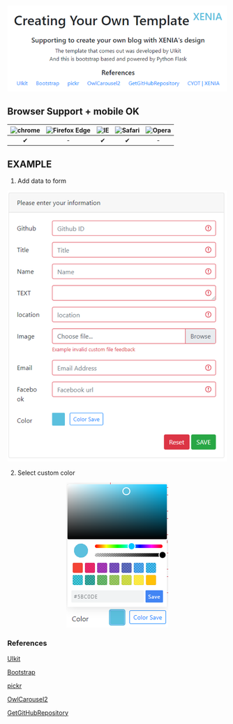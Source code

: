 <p align=center>
  <img src="https://github.com/Xenia101/Creating-Your-Own-Template/blob/master/img/main.PNG?raw=true">
</p>

## Browser Support + mobile OK

| ![chrome](https://camo.githubusercontent.com/26846e979600799e9f4273d38bd9e5cb7bb8d6d0/68747470733a2f2f7261772e6769746875622e636f6d2f616c7272612f62726f777365722d6c6f676f732f6d61737465722f7372632f6368726f6d652f6368726f6d655f34387834382e706e67) 	| ![Firefox Edge](https://camo.githubusercontent.com/6087557f69ec6585eb7f8d7bd7d9ecb6b7f51ba1/68747470733a2f2f7261772e6769746875622e636f6d2f616c7272612f62726f777365722d6c6f676f732f6d61737465722f7372632f66697265666f782f66697265666f785f34387834382e706e67) 	| ![IE](https://camo.githubusercontent.com/4b062fb12353b0ef8420a72ddc3debf6b2ee5747/68747470733a2f2f7261772e6769746875622e636f6d2f616c7272612f62726f777365722d6c6f676f732f6d61737465722f7372632f617263686976652f696e7465726e65742d6578706c6f7265725f392d31312f696e7465726e65742d6578706c6f7265725f392d31315f34387834382e706e67) 	| ![Safari](https://camo.githubusercontent.com/6fbaeb334b99e74ddd89190a42766ea3b4600d2c/68747470733a2f2f7261772e6769746875622e636f6d2f616c7272612f62726f777365722d6c6f676f732f6d61737465722f7372632f7361666172692f7361666172695f34387834382e706e67) 	| ![Opera](https://camo.githubusercontent.com/96d2405a936da1fb8988db0c1d304d3db04b8a52/68747470733a2f2f7261772e6769746875622e636f6d2f616c7272612f62726f777365722d6c6f676f732f6d61737465722f7372632f6f706572612f6f706572615f34387834382e706e67) 	|
|:------:	|:------------:	|:--:	|:------:	|:-----:	|
|    ✔   	|       -      	|  ✔ 	|    ✔   	|   -   	|

## EXAMPLE

1. Add data to form

<p align=center>
  <img src="https://github.com/Xenia101/Creating-Your-Own-Template/blob/master/img/form.PNG?raw=true">
</p>

2. Select custom color


<p align=center>
  <img src="https://github.com/Xenia101/Creating-Your-Own-Template/blob/master/img/color.PNG?raw=true">
</p>

### References

[UIkit](https://getuikit.com/)

[Bootstrap](https://getbootstrap.com/)

[pickr](https://github.com/Simonwep/pickr)

[OwlCarousel2](https://owlcarousel2.github.io/OwlCarousel2/) 

[GetGitHubRepository](https://github.com/Xenia101/get-GitHub-Repository)
